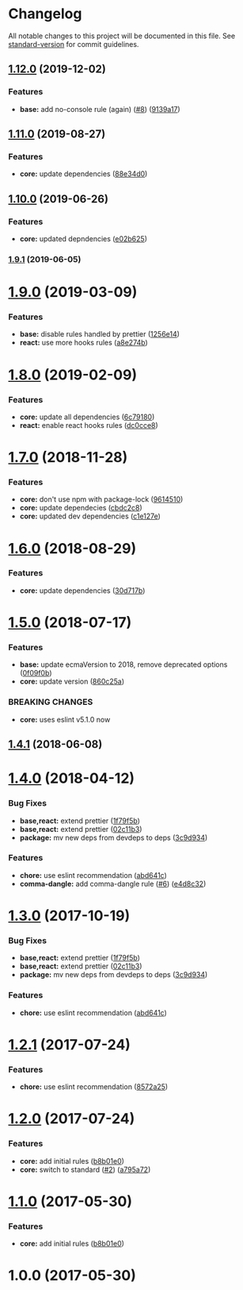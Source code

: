 # Changelog

All notable changes to this project will be documented in this file. See [standard-version](https://github.com/conventional-changelog/standard-version) for commit guidelines.

## [1.12.0](https://github.com/sevencooks-gmbh-co-kg/eslint-config-sevencooks/compare/v1.11.0...v1.12.0) (2019-12-02)


### Features

* **base:** add no-console rule (again) ([#8](https://github.com/sevencooks-gmbh-co-kg/eslint-config-sevencooks/issues/8)) ([9139a17](https://github.com/sevencooks-gmbh-co-kg/eslint-config-sevencooks/commit/9139a173dbb9a9c812801de8537f875e03516579))

## [1.11.0](https://github.com/sevencooks-gmbh-co-kg/eslint-config-sevencooks/compare/v1.10.0...v1.11.0) (2019-08-27)


### Features

* **core:** update dependencies ([88e34d0](https://github.com/sevencooks-gmbh-co-kg/eslint-config-sevencooks/commit/88e34d0))

## [1.10.0](https://github.com/sevencooks-gmbh-co-kg/eslint-config-sevencooks/compare/v1.9.1...v1.10.0) (2019-06-26)


### Features

* **core:** updated depndencies ([e02b625](https://github.com/sevencooks-gmbh-co-kg/eslint-config-sevencooks/commit/e02b625))



### [1.9.1](https://github.com/sevencooks-gmbh-co-kg/eslint-config-sevencooks/compare/v1.9.0...v1.9.1) (2019-06-05)



<a name="1.9.0"></a>
# [1.9.0](https://github.com/sevencooks-gmbh-co-kg/eslint-config-sevencooks/compare/v1.8.0...v1.9.0) (2019-03-09)


### Features

* **base:** disable rules handled by prettier ([1256e14](https://github.com/sevencooks-gmbh-co-kg/eslint-config-sevencooks/commit/1256e14))
* **react:** use more hooks rules ([a8e274b](https://github.com/sevencooks-gmbh-co-kg/eslint-config-sevencooks/commit/a8e274b))



<a name="1.8.0"></a>
# [1.8.0](https://github.com/sevencooks-gmbh-co-kg/eslint-config-sevencooks/compare/v1.7.0...v1.8.0) (2019-02-09)


### Features

* **core:** update all dependencies ([6c79180](https://github.com/sevencooks-gmbh-co-kg/eslint-config-sevencooks/commit/6c79180))
* **react:** enable react hooks rules ([dc0cce8](https://github.com/sevencooks-gmbh-co-kg/eslint-config-sevencooks/commit/dc0cce8))



<a name="1.7.0"></a>
# [1.7.0](https://github.com/smartfood-gmbh-co-kg/eslint-config-sevencooks/compare/v1.6.0...v1.7.0) (2018-11-28)


### Features

* **core:** don't use npm with package-lock ([9614510](https://github.com/smartfood-gmbh-co-kg/eslint-config-sevencooks/commit/9614510))
* **core:** update dependecies ([cbdc2c8](https://github.com/smartfood-gmbh-co-kg/eslint-config-sevencooks/commit/cbdc2c8))
* **core:** updated dev dependencies ([c1e127e](https://github.com/smartfood-gmbh-co-kg/eslint-config-sevencooks/commit/c1e127e))



<a name="1.6.0"></a>
# [1.6.0](https://github.com/smartfood-gmbh-co-kg/eslint-config-sevencooks/compare/v1.5.0...v1.6.0) (2018-08-29)


### Features

* **core:** update dependencies ([30d717b](https://github.com/smartfood-gmbh-co-kg/eslint-config-sevencooks/commit/30d717b))



<a name="1.5.0"></a>
# [1.5.0](https://github.com/smartfood-gmbh-co-kg/eslint-config-sevencooks/compare/v1.4.1...v1.5.0) (2018-07-17)


### Features

* **base:** update ecmaVersion to 2018, remove deprecated options ([0f09f0b](https://github.com/smartfood-gmbh-co-kg/eslint-config-sevencooks/commit/0f09f0b))
* **core:** update version ([860c25a](https://github.com/smartfood-gmbh-co-kg/eslint-config-sevencooks/commit/860c25a))


### BREAKING CHANGES

* **core:** uses eslint v5.1.0 now



<a name="1.4.1"></a>
## [1.4.1](https://github.com/smartfood-gmbh-co-kg/eslint-config-sevencooks/compare/v1.4.0...v1.4.1) (2018-06-08)



<a name="1.4.0"></a>
# [1.4.0](https://github.com/smartfood-gmbh-co-kg/eslint-config-sevencooks/compare/v1.2.0...v1.4.0) (2018-04-12)


### Bug Fixes

* **base,react:** extend prettier ([1f79f5b](https://github.com/smartfood-gmbh-co-kg/eslint-config-sevencooks/commit/1f79f5b))
* **base,react:** extend prettier ([02c11b3](https://github.com/smartfood-gmbh-co-kg/eslint-config-sevencooks/commit/02c11b3))
* **package:** mv new deps from devdeps to deps ([3c9d934](https://github.com/smartfood-gmbh-co-kg/eslint-config-sevencooks/commit/3c9d934))


### Features

* **chore:** use eslint recommendation ([abd641c](https://github.com/smartfood-gmbh-co-kg/eslint-config-sevencooks/commit/abd641c))
* **comma-dangle:** add comma-dangle rule ([#6](https://github.com/smartfood-gmbh-co-kg/eslint-config-sevencooks/issues/6)) ([e4d8c32](https://github.com/smartfood-gmbh-co-kg/eslint-config-sevencooks/commit/e4d8c32))



<a name="1.3.0"></a>
# [1.3.0](https://github.com/smartfood-gmbh-co-kg/eslint-config-sevencooks/compare/v1.2.0...v1.3.0) (2017-10-19)


### Bug Fixes

* **base,react:** extend prettier ([1f79f5b](https://github.com/smartfood-gmbh-co-kg/eslint-config-sevencooks/commit/1f79f5b))
* **base,react:** extend prettier ([02c11b3](https://github.com/smartfood-gmbh-co-kg/eslint-config-sevencooks/commit/02c11b3))
* **package:** mv new deps from devdeps to deps ([3c9d934](https://github.com/smartfood-gmbh-co-kg/eslint-config-sevencooks/commit/3c9d934))


### Features

* **chore:** use eslint recommendation ([abd641c](https://github.com/smartfood-gmbh-co-kg/eslint-config-sevencooks/commit/abd641c))



<a name="1.3.0"></a>
# [1.2.1](https://github.com/smartfood-gmbh-co-kg/eslint-config-sevencooks/compare/v1.2.0...v1.2.1) (2017-07-24)


### Features

* **chore:** use eslint recommendation ([8572a25](https://github.com/smartfood-gmbh-co-kg/eslint-config-sevencooks/commit/8572a25))



<a name="1.2.0"></a>
# [1.2.0](https://github.com/smartfood-gmbh-co-kg/eslint-config-sevencooks/compare/v1.0.0...v1.2.0) (2017-07-24)


### Features

* **core:** add initial rules ([b8b01e0](https://github.com/smartfood-gmbh-co-kg/eslint-config-sevencooks/commit/b8b01e0))
* **core:** switch to standard ([#2](https://github.com/smartfood-gmbh-co-kg/eslint-config-sevencooks/issues/2)) ([a795a72](https://github.com/smartfood-gmbh-co-kg/eslint-config-sevencooks/commit/a795a72))



<a name="1.1.0"></a>
# [1.1.0](https://github.com/smartfood-gmbh-co-kg/eslint-config-sevencooks/compare/v1.0.0...v1.1.0) (2017-05-30)


### Features

* **core:** add initial rules ([b8b01e0](https://github.com/smartfood-gmbh-co-kg/eslint-config-sevencooks/commit/b8b01e0))



<a name="1.0.0"></a>
# 1.0.0 (2017-05-30)
